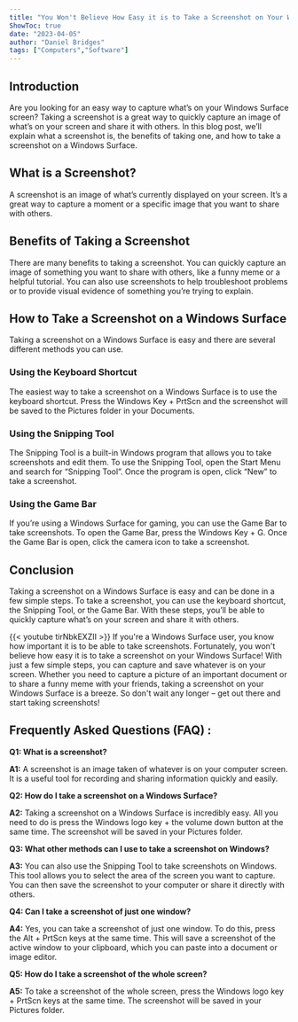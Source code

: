 ```yaml
---
title: "You Won't Believe How Easy it is to Take a Screenshot on Your Windows Surface!"
ShowToc: true 
date: "2023-04-05"
author: "Daniel Bridges" 
tags: ["Computers","Software"]
---
```

## Introduction
Are you looking for an easy way to capture what’s on your Windows Surface screen? Taking a screenshot is a great way to quickly capture an image of what’s on your screen and share it with others. In this blog post, we’ll explain what a screenshot is, the benefits of taking one, and how to take a screenshot on a Windows Surface. 

## What is a Screenshot?
A screenshot is an image of what’s currently displayed on your screen. It’s a great way to capture a moment or a specific image that you want to share with others. 

## Benefits of Taking a Screenshot
There are many benefits to taking a screenshot. You can quickly capture an image of something you want to share with others, like a funny meme or a helpful tutorial. You can also use screenshots to help troubleshoot problems or to provide visual evidence of something you’re trying to explain. 

## How to Take a Screenshot on a Windows Surface
Taking a screenshot on a Windows Surface is easy and there are several different methods you can use. 

### Using the Keyboard Shortcut
The easiest way to take a screenshot on a Windows Surface is to use the keyboard shortcut. Press the Windows Key + PrtScn and the screenshot will be saved to the Pictures folder in your Documents. 

### Using the Snipping Tool
The Snipping Tool is a built-in Windows program that allows you to take screenshots and edit them. To use the Snipping Tool, open the Start Menu and search for “Snipping Tool”. Once the program is open, click “New” to take a screenshot. 

### Using the Game Bar
If you’re using a Windows Surface for gaming, you can use the Game Bar to take screenshots. To open the Game Bar, press the Windows Key + G. Once the Game Bar is open, click the camera icon to take a screenshot. 

## Conclusion
Taking a screenshot on a Windows Surface is easy and can be done in a few simple steps. To take a screenshot, you can use the keyboard shortcut, the Snipping Tool, or the Game Bar. With these steps, you’ll be able to quickly capture what’s on your screen and share it with others.

{{< youtube tirNbkEXZII >}} 
If you're a Windows Surface user, you know how important it is to be able to take screenshots. Fortunately, you won't believe how easy it is to take a screenshot on your Windows Surface! With just a few simple steps, you can capture and save whatever is on your screen. Whether you need to capture a picture of an important document or to share a funny meme with your friends, taking a screenshot on your Windows Surface is a breeze. So don't wait any longer – get out there and start taking screenshots!

## Frequently Asked Questions (FAQ) :
**Q1: What is a screenshot?**

**A1:** A screenshot is an image taken of whatever is on your computer screen. It is a useful tool for recording and sharing information quickly and easily.

**Q2: How do I take a screenshot on a Windows Surface?**

**A2:** Taking a screenshot on a Windows Surface is incredibly easy. All you need to do is press the Windows logo key + the volume down button at the same time. The screenshot will be saved in your Pictures folder.

**Q3: What other methods can I use to take a screenshot on Windows?**

**A3:** You can also use the Snipping Tool to take screenshots on Windows. This tool allows you to select the area of the screen you want to capture. You can then save the screenshot to your computer or share it directly with others.

**Q4: Can I take a screenshot of just one window?**

**A4:** Yes, you can take a screenshot of just one window. To do this, press the Alt + PrtScn keys at the same time. This will save a screenshot of the active window to your clipboard, which you can paste into a document or image editor.

**Q5: How do I take a screenshot of the whole screen?**

**A5:** To take a screenshot of the whole screen, press the Windows logo key + PrtScn keys at the same time. The screenshot will be saved in your Pictures folder.


